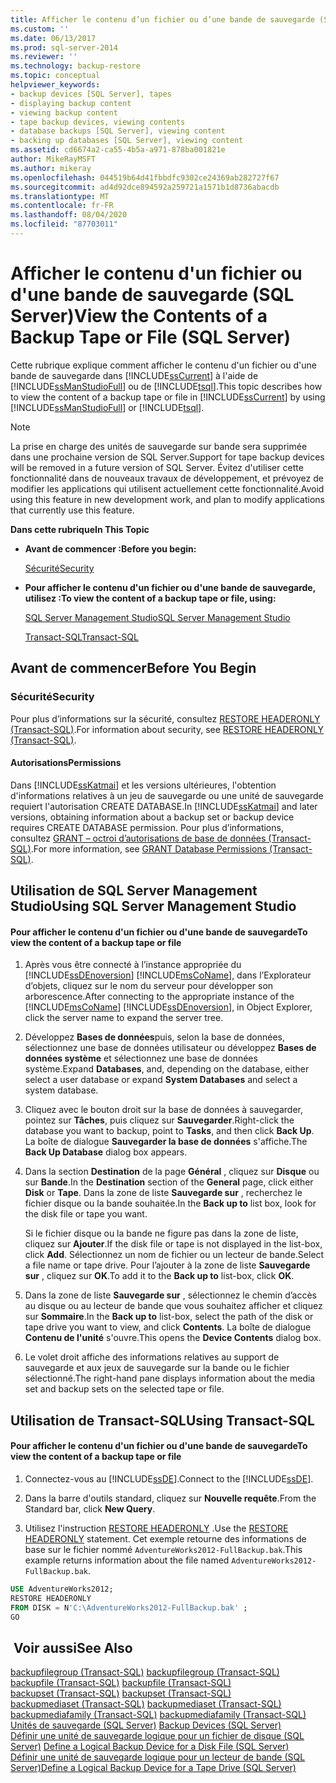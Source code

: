 ```yaml
---
title: Afficher le contenu d’un fichier ou d’une bande de sauvegarde (SQL Server) | Microsoft Docs
ms.custom: ''
ms.date: 06/13/2017
ms.prod: sql-server-2014
ms.reviewer: ''
ms.technology: backup-restore
ms.topic: conceptual
helpviewer_keywords:
- backup devices [SQL Server], tapes
- displaying backup content
- viewing backup content
- tape backup devices, viewing contents
- database backups [SQL Server], viewing content
- backing up databases [SQL Server], viewing content
ms.assetid: cd6674a2-ca55-4b5a-a971-878ba001821e
author: MikeRayMSFT
ms.author: mikeray
ms.openlocfilehash: 044519b64d41fbbdfc9302ce24369ab282727f67
ms.sourcegitcommit: ad4d92dce894592a259721a1571b1d8736abacdb
ms.translationtype: MT
ms.contentlocale: fr-FR
ms.lasthandoff: 08/04/2020
ms.locfileid: "87703011"
---
```

# <a name="view-the-contents-of-a-backup-tape-or-file-sql-server"></a><span data-ttu-id="bde8e-102">Afficher le contenu d'un fichier ou d'une bande de sauvegarde (SQL Server)</span><span class="sxs-lookup"><span data-stu-id="bde8e-102">View the Contents of a Backup Tape or File (SQL Server)</span></span>
  <span data-ttu-id="bde8e-103">Cette rubrique explique comment afficher le contenu d'un fichier ou d'une bande de sauvegarde dans [!INCLUDE[ssCurrent](../../includes/sscurrent-md.md)] à l'aide de [!INCLUDE[ssManStudioFull](../../includes/ssmanstudiofull-md.md)] ou de [!INCLUDE[tsql](../../includes/tsql-md.md)].</span><span class="sxs-lookup"><span data-stu-id="bde8e-103">This topic describes how to view the content of a backup tape or file in [!INCLUDE[ssCurrent](../../includes/sscurrent-md.md)] by using [!INCLUDE[ssManStudioFull](../../includes/ssmanstudiofull-md.md)] or [!INCLUDE[tsql](../../includes/tsql-md.md)].</span></span>  
  
> [!NOTE]  
>  <span data-ttu-id="bde8e-104">La prise en charge des unités de sauvegarde sur bande sera supprimée dans une prochaine version de SQL Server.</span><span class="sxs-lookup"><span data-stu-id="bde8e-104">Support for tape backup devices will be removed in a future version of SQL Server.</span></span> <span data-ttu-id="bde8e-105">Évitez d'utiliser cette fonctionnalité dans de nouveaux travaux de développement, et prévoyez de modifier les applications qui utilisent actuellement cette fonctionnalité.</span><span class="sxs-lookup"><span data-stu-id="bde8e-105">Avoid using this feature in new development work, and plan to modify applications that currently use this feature.</span></span>  
  
 <span data-ttu-id="bde8e-106">**Dans cette rubrique**</span><span class="sxs-lookup"><span data-stu-id="bde8e-106">**In This Topic**</span></span>  
  
-   <span data-ttu-id="bde8e-107">**Avant de commencer :**</span><span class="sxs-lookup"><span data-stu-id="bde8e-107">**Before you begin:**</span></span>  
  
     [<span data-ttu-id="bde8e-108">Sécurité</span><span class="sxs-lookup"><span data-stu-id="bde8e-108">Security</span></span>](#Security)  
  
-   <span data-ttu-id="bde8e-109">**Pour afficher le contenu d'un fichier ou d'une bande de sauvegarde, utilisez :**</span><span class="sxs-lookup"><span data-stu-id="bde8e-109">**To view the content of a backup tape or file, using:**</span></span>  
  
     [<span data-ttu-id="bde8e-110">SQL Server Management Studio</span><span class="sxs-lookup"><span data-stu-id="bde8e-110">SQL Server Management Studio</span></span>](#SSMSProcedure)  
  
     [<span data-ttu-id="bde8e-111">Transact-SQL</span><span class="sxs-lookup"><span data-stu-id="bde8e-111">Transact-SQL</span></span>](#TsqlProcedure)  
  
##  <a name="before-you-begin"></a><a name="BeforeYouBegin"></a> <span data-ttu-id="bde8e-112">Avant de commencer</span><span class="sxs-lookup"><span data-stu-id="bde8e-112">Before You Begin</span></span>  
  
###  <a name="security"></a><a name="Security"></a> <span data-ttu-id="bde8e-113">Sécurité</span><span class="sxs-lookup"><span data-stu-id="bde8e-113">Security</span></span>  
 <span data-ttu-id="bde8e-114">Pour plus d’informations sur la sécurité, consultez [RESTORE HEADERONLY &#40;Transact-SQL&#41;](/sql/t-sql/statements/restore-statements-headeronly-transact-sql).</span><span class="sxs-lookup"><span data-stu-id="bde8e-114">For information about security, see [RESTORE HEADERONLY &#40;Transact-SQL&#41;](/sql/t-sql/statements/restore-statements-headeronly-transact-sql).</span></span>  
  
####  <a name="permissions"></a><a name="Permissions"></a> <span data-ttu-id="bde8e-115">Autorisations</span><span class="sxs-lookup"><span data-stu-id="bde8e-115">Permissions</span></span>  
 <span data-ttu-id="bde8e-116">Dans [!INCLUDE[ssKatmai](../../includes/sskatmai-md.md)] et les versions ultérieures, l'obtention d'informations relatives à un jeu de sauvegarde ou une unité de sauvegarde requiert l'autorisation CREATE DATABASE.</span><span class="sxs-lookup"><span data-stu-id="bde8e-116">In [!INCLUDE[ssKatmai](../../includes/sskatmai-md.md)] and later versions, obtaining information about a backup set or backup device requires CREATE DATABASE permission.</span></span> <span data-ttu-id="bde8e-117">Pour plus d’informations, consultez [GRANT – octroi d’autorisations de base de données &#40;Transact-SQL&#41;](/sql/t-sql/statements/grant-database-permissions-transact-sql).</span><span class="sxs-lookup"><span data-stu-id="bde8e-117">For more information, see [GRANT Database Permissions &#40;Transact-SQL&#41;](/sql/t-sql/statements/grant-database-permissions-transact-sql).</span></span>  
  
##  <a name="using-sql-server-management-studio"></a><a name="SSMSProcedure"></a> <span data-ttu-id="bde8e-118">Utilisation de SQL Server Management Studio</span><span class="sxs-lookup"><span data-stu-id="bde8e-118">Using SQL Server Management Studio</span></span>  
  
#### <a name="to-view-the-content-of-a-backup-tape-or-file"></a><span data-ttu-id="bde8e-119">Pour afficher le contenu d'un fichier ou d'une bande de sauvegarde</span><span class="sxs-lookup"><span data-stu-id="bde8e-119">To view the content of a backup tape or file</span></span>  
  
1.  <span data-ttu-id="bde8e-120">Après vous être connecté à l’instance appropriée du [!INCLUDE[ssDEnoversion](../../includes/ssdenoversion-md.md)] [!INCLUDE[msCoName](../../includes/msconame-md.md)], dans l’Explorateur d’objets, cliquez sur le nom du serveur pour développer son arborescence.</span><span class="sxs-lookup"><span data-stu-id="bde8e-120">After connecting to the appropriate instance of the [!INCLUDE[msCoName](../../includes/msconame-md.md)] [!INCLUDE[ssDEnoversion](../../includes/ssdenoversion-md.md)], in Object Explorer, click the server name to expand the server tree.</span></span>  
  
2.  <span data-ttu-id="bde8e-121">Développez **Bases de données**puis, selon la base de données, sélectionnez une base de données utilisateur ou développez **Bases de données système** et sélectionnez une base de données système.</span><span class="sxs-lookup"><span data-stu-id="bde8e-121">Expand **Databases**, and, depending on the database, either select a user database or expand **System Databases** and select a system database.</span></span>  
  
3.  <span data-ttu-id="bde8e-122">Cliquez avec le bouton droit sur la base de données à sauvegarder, pointez sur **Tâches**, puis cliquez sur **Sauvegarder**.</span><span class="sxs-lookup"><span data-stu-id="bde8e-122">Right-click the database you want to backup, point to **Tasks**, and then click **Back Up**.</span></span> <span data-ttu-id="bde8e-123">La boîte de dialogue **Sauvegarder la base de données** s'affiche.</span><span class="sxs-lookup"><span data-stu-id="bde8e-123">The **Back Up Database** dialog box appears.</span></span>  
  
4.  <span data-ttu-id="bde8e-124">Dans la section **Destination** de la page **Général** , cliquez sur **Disque** ou sur **Bande**.</span><span class="sxs-lookup"><span data-stu-id="bde8e-124">In the **Destination** section of the **General** page, click either **Disk** or **Tape**.</span></span> <span data-ttu-id="bde8e-125">Dans la zone de liste **Sauvegarde sur** , recherchez le fichier disque ou la bande souhaitée.</span><span class="sxs-lookup"><span data-stu-id="bde8e-125">In the **Back up to** list box, look for the disk file or tape you want.</span></span>  
  
     <span data-ttu-id="bde8e-126">Si le fichier disque ou la bande ne figure pas dans la zone de liste, cliquez sur **Ajouter**.</span><span class="sxs-lookup"><span data-stu-id="bde8e-126">If the disk file or tape is not displayed in the list-box, click **Add**.</span></span> <span data-ttu-id="bde8e-127">Sélectionnez un nom de fichier ou un lecteur de bande.</span><span class="sxs-lookup"><span data-stu-id="bde8e-127">Select a file name or tape drive.</span></span> <span data-ttu-id="bde8e-128">Pour l’ajouter à la zone de liste **Sauvegarde sur** , cliquez sur **OK**.</span><span class="sxs-lookup"><span data-stu-id="bde8e-128">To add it to the **Back up to** list-box, click **OK**.</span></span>  
  
5.  <span data-ttu-id="bde8e-129">Dans la zone de liste **Sauvegarde sur** , sélectionnez le chemin d’accès au disque ou au lecteur de bande que vous souhaitez afficher et cliquez sur **Sommaire**.</span><span class="sxs-lookup"><span data-stu-id="bde8e-129">In the **Back up to** list-box, select the path of the disk or tape drive you want to view, and click **Contents**.</span></span> <span data-ttu-id="bde8e-130">La boîte de dialogue **Contenu de l'unité** s'ouvre.</span><span class="sxs-lookup"><span data-stu-id="bde8e-130">This opens the **Device Contents** dialog box.</span></span>  
  
6.  <span data-ttu-id="bde8e-131">Le volet droit affiche des informations relatives au support de sauvegarde et aux jeux de sauvegarde sur la bande ou le fichier sélectionné.</span><span class="sxs-lookup"><span data-stu-id="bde8e-131">The right-hand pane displays information about the media set and backup sets on the selected tape or file.</span></span>  
  
##  <a name="using-transact-sql"></a><a name="TsqlProcedure"></a> <span data-ttu-id="bde8e-132">Utilisation de Transact-SQL</span><span class="sxs-lookup"><span data-stu-id="bde8e-132">Using Transact-SQL</span></span>  
  
#### <a name="to-view-the-content-of-a-backup-tape-or-file"></a><span data-ttu-id="bde8e-133">Pour afficher le contenu d'un fichier ou d'une bande de sauvegarde</span><span class="sxs-lookup"><span data-stu-id="bde8e-133">To view the content of a backup tape or file</span></span>  
  
1.  <span data-ttu-id="bde8e-134">Connectez-vous au [!INCLUDE[ssDE](../../includes/ssde-md.md)].</span><span class="sxs-lookup"><span data-stu-id="bde8e-134">Connect to the [!INCLUDE[ssDE](../../includes/ssde-md.md)].</span></span>  
  
2.  <span data-ttu-id="bde8e-135">Dans la barre d'outils standard, cliquez sur **Nouvelle requête**.</span><span class="sxs-lookup"><span data-stu-id="bde8e-135">From the Standard bar, click **New Query**.</span></span>  
  
3.  <span data-ttu-id="bde8e-136">Utilisez l'instruction [RESTORE HEADERONLY](/sql/t-sql/statements/restore-statements-headeronly-transact-sql) .</span><span class="sxs-lookup"><span data-stu-id="bde8e-136">Use the [RESTORE HEADERONLY](/sql/t-sql/statements/restore-statements-headeronly-transact-sql) statement.</span></span> <span data-ttu-id="bde8e-137">Cet exemple retourne des informations de base sur le fichier nommé `AdventureWorks2012-FullBackup.bak`.</span><span class="sxs-lookup"><span data-stu-id="bde8e-137">This example returns information about the file named `AdventureWorks2012-FullBackup.bak`.</span></span>  
  
```sql  
USE AdventureWorks2012;  
RESTORE HEADERONLY   
FROM DISK = N'C:\AdventureWorks2012-FullBackup.bak' ;  
GO  
```  
  
## <a name="see-also"></a><span data-ttu-id="bde8e-138"> Voir aussi</span><span class="sxs-lookup"><span data-stu-id="bde8e-138">See Also</span></span>  
 <span data-ttu-id="bde8e-139">[backupfilegroup &#40;Transact-SQL&#41;](/sql/relational-databases/system-tables/backupfilegroup-transact-sql) </span><span class="sxs-lookup"><span data-stu-id="bde8e-139">[backupfilegroup &#40;Transact-SQL&#41;](/sql/relational-databases/system-tables/backupfilegroup-transact-sql) </span></span>  
 <span data-ttu-id="bde8e-140">[backupfile &#40;Transact-SQL&#41;](/sql/relational-databases/system-tables/backupfile-transact-sql) </span><span class="sxs-lookup"><span data-stu-id="bde8e-140">[backupfile &#40;Transact-SQL&#41;](/sql/relational-databases/system-tables/backupfile-transact-sql) </span></span>  
 <span data-ttu-id="bde8e-141">[backupset &#40;Transact-SQL&#41;](/sql/relational-databases/system-tables/backupset-transact-sql) </span><span class="sxs-lookup"><span data-stu-id="bde8e-141">[backupset &#40;Transact-SQL&#41;](/sql/relational-databases/system-tables/backupset-transact-sql) </span></span>  
 <span data-ttu-id="bde8e-142">[backupmediaset &#40;Transact-SQL&#41;](/sql/relational-databases/system-tables/backupmediaset-transact-sql) </span><span class="sxs-lookup"><span data-stu-id="bde8e-142">[backupmediaset &#40;Transact-SQL&#41;](/sql/relational-databases/system-tables/backupmediaset-transact-sql) </span></span>  
 <span data-ttu-id="bde8e-143">[backupmediafamily &#40;Transact-SQL&#41;](/sql/relational-databases/system-tables/backupmediafamily-transact-sql) </span><span class="sxs-lookup"><span data-stu-id="bde8e-143">[backupmediafamily &#40;Transact-SQL&#41;](/sql/relational-databases/system-tables/backupmediafamily-transact-sql) </span></span>  
 <span data-ttu-id="bde8e-144">[Unités de sauvegarde &#40;SQL Server&#41;](backup-devices-sql-server.md) </span><span class="sxs-lookup"><span data-stu-id="bde8e-144">[Backup Devices &#40;SQL Server&#41;](backup-devices-sql-server.md) </span></span>  
 <span data-ttu-id="bde8e-145">[Définir une unité de sauvegarde logique pour un fichier de disque &#40;SQL Server&#41;](define-a-logical-backup-device-for-a-disk-file-sql-server.md) </span><span class="sxs-lookup"><span data-stu-id="bde8e-145">[Define a Logical Backup Device for a Disk File &#40;SQL Server&#41;](define-a-logical-backup-device-for-a-disk-file-sql-server.md) </span></span>  
 [<span data-ttu-id="bde8e-146">Définir une unité de sauvegarde logique pour un lecteur de bande &#40;SQL Server&#41;</span><span class="sxs-lookup"><span data-stu-id="bde8e-146">Define a Logical Backup Device for a Tape Drive &#40;SQL Server&#41;</span></span>](define-a-logical-backup-device-for-a-tape-drive-sql-server.md)  
  
  
